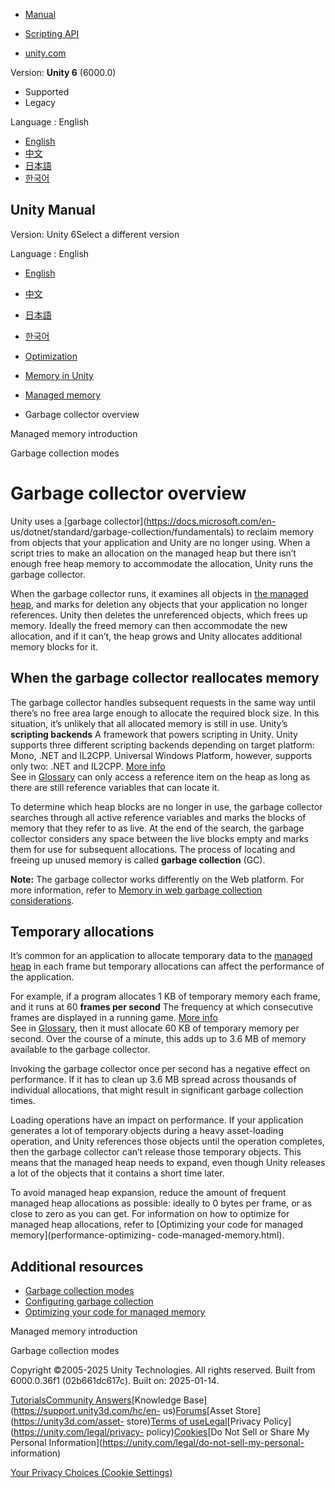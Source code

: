 [](https://docs.unity3d.com)

  * [Manual](../Manual/index.html)
  * [Scripting API](../ScriptReference/index.html)

  * [unity.com](https://unity.com/)

Version: **Unity 6** (6000.0)

  * Supported
  * Legacy

Language : English

  * [English](/Manual/performance-garbage-collector.html)
  * [中文](/cn/current/Manual/performance-garbage-collector.html)
  * [日本語](/ja/current/Manual/performance-garbage-collector.html)
  * [한국어](/kr/current/Manual/performance-garbage-collector.html)

[](https://docs.unity3d.com)

## Unity Manual

Version: Unity 6Select a different version

Language : English

  * [English](/Manual/performance-garbage-collector.html)
  * [中文](/cn/current/Manual/performance-garbage-collector.html)
  * [日本語](/ja/current/Manual/performance-garbage-collector.html)
  * [한국어](/kr/current/Manual/performance-garbage-collector.html)

  * [Optimization](analysis.html)
  * [Memory in Unity](performance-memory.html)
  * [Managed memory](performance-managed-memory.html)
  * Garbage collector overview

[](performance-managed-memory-introduction.html)

Managed memory introduction

[](performance-incremental-garbage-collection.html)

Garbage collection modes

# Garbage collector overview

Unity uses a [garbage collector](https://docs.microsoft.com/en-
us/dotnet/standard/garbage-collection/fundamentals) to reclaim memory from
objects that your application and Unity are no longer using. When a script
tries to make an allocation on the managed heap but there isn’t enough free
heap memory to accommodate the allocation, Unity runs the garbage collector.

When the garbage collector runs, it examines all objects in [the managed
heap](performance-managed-memory-introduction.html), and marks for deletion
any objects that your application no longer references. Unity then deletes the
unreferenced objects, which frees up memory. Ideally the freed memory can then
accommodate the new allocation, and if it can’t, the heap grows and Unity
allocates additional memory blocks for it.

## When the garbage collector reallocates memory

The garbage collector handles subsequent requests in the same way until
there’s no free area large enough to allocate the required block size. In this
situation, it’s unlikely that all allocated memory is still in use. Unity’s
**scripting backends** A framework that powers scripting in Unity. Unity
supports three different scripting backends depending on target platform:
Mono, .NET and IL2CPP. Universal Windows Platform, however, supports only two:
.NET and IL2CPP. [More info](scripting-backends.html)  
See in [Glossary](Glossary.html#ScriptingBackend) can only access a reference
item on the heap as long as there are still reference variables that can
locate it.

To determine which heap blocks are no longer in use, the garbage collector
searches through all active reference variables and marks the blocks of memory
that they refer to as live. At the end of the search, the garbage collector
considers any space between the live blocks empty and marks them for use for
subsequent allocations. The process of locating and freeing up unused memory
is called **garbage collection** (GC).

**Note:** The garbage collector works differently on the Web platform. For
more information, refer to [Memory in web garbage collection
considerations](webgl-memory.html#garbagecollection).

## Temporary allocations

It’s common for an application to allocate temporary data to the [managed
heap](performance-managed-memory-introduction.html) in each frame but
temporary allocations can affect the performance of the application.

For example, if a program allocates 1 KB of temporary memory each frame, and
it runs at 60 **frames per second** The frequency at which consecutive frames
are displayed in a running game. [More info](RenderingStatistics.html)  
See in [Glossary](Glossary.html#framespersecond), then it must allocate 60 KB
of temporary memory per second. Over the course of a minute, this adds up to
3.6 MB of memory available to the garbage collector.

Invoking the garbage collector once per second has a negative effect on
performance. If it has to clean up 3.6 MB spread across thousands of
individual allocations, that might result in significant garbage collection
times.

Loading operations have an impact on performance. If your application
generates a lot of temporary objects during a heavy asset-loading operation,
and Unity references those objects until the operation completes, then the
garbage collector can’t release those temporary objects. This means that the
managed heap needs to expand, even though Unity releases a lot of the objects
that it contains a short time later.

To avoid managed heap expansion, reduce the amount of frequent managed heap
allocations as possible: ideally to 0 bytes per frame, or as close to zero as
you can get. For information on how to optimize for managed heap allocations,
refer to [Optimizing your code for managed memory](performance-optimizing-
code-managed-memory.html).

## Additional resources

  * [Garbage collection modes](performance-incremental-garbage-collection.html)
  * [Configuring garbage collection](performance-disabling-garbage-collection.html)
  * [Optimizing your code for managed memory](performance-optimizing-code-managed-memory.html)

[](performance-managed-memory-introduction.html)

Managed memory introduction

[](performance-incremental-garbage-collection.html)

Garbage collection modes

Copyright ©2005-2025 Unity Technologies. All rights reserved. Built from
6000.0.36f1 (02b661dc617c). Built on: 2025-01-14.

[Tutorials](https://learn.unity.com/)[Community
Answers](https://answers.unity3d.com)[Knowledge
Base](https://support.unity3d.com/hc/en-
us)[Forums](https://forum.unity3d.com)[Asset Store](https://unity3d.com/asset-
store)[Terms of
use](https://docs.unity3d.com/Manual/TermsOfUse.html)[Legal](https://unity.com/legal)[Privacy
Policy](https://unity.com/legal/privacy-
policy)[Cookies](https://unity.com/legal/cookie-policy)[Do Not Sell or Share
My Personal Information](https://unity.com/legal/do-not-sell-my-personal-
information)

[Your Privacy Choices (Cookie Settings)](javascript:void\(0\);)

